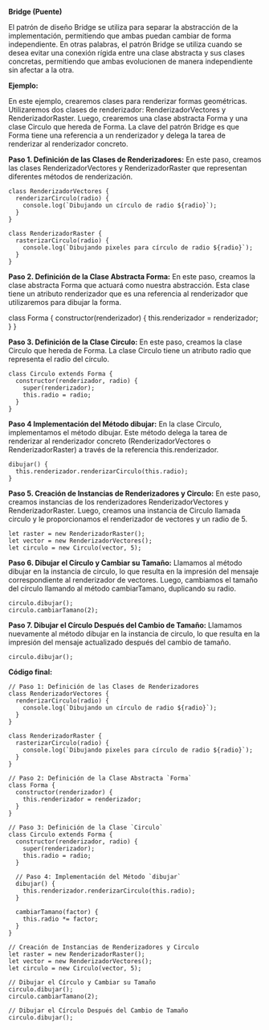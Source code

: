 

**Bridge (Puente)**

El patrón de diseño Bridge se utiliza para separar la abstracción de la implementación, permitiendo que ambas puedan cambiar de forma independiente. En otras palabras, el patrón Bridge se utiliza cuando se desea evitar una conexión rígida entre una clase abstracta y sus clases concretas, permitiendo que ambas evolucionen de manera independiente sin afectar a la otra.

**Ejemplo:**

En este ejemplo, crearemos clases para renderizar formas geométricas. Utilizaremos dos clases de renderizador: RenderizadorVectores y RenderizadorRaster. Luego, crearemos una clase abstracta Forma y una clase Circulo que hereda de Forma. La clave del patrón Bridge es que Forma tiene una referencia a un renderizador y delega la tarea de renderizar al renderizador concreto.

**Paso 1. Definición de las Clases de Renderizadores:** En este paso, creamos las clases RenderizadorVectores y RenderizadorRaster que representan diferentes métodos de renderización.

```
class RenderizadorVectores {
  renderizarCirculo(radio) {
    console.log(`Dibujando un círculo de radio ${radio}`);
  }
}

class RenderizadorRaster {
  rasterizarCirculo(radio) {
    console.log(`Dibujando pixeles para círculo de radio ${radio}`);
  }
}
```

**Paso 2. Definición de la Clase Abstracta Forma:** En este paso, creamos la clase abstracta Forma que actuará como nuestra abstracción. Esta clase tiene un atributo renderizador que es una referencia al renderizador que utilizaremos para dibujar la forma.

class Forma {
  constructor(renderizador) {
    this.renderizador = renderizador;
  }
}

**Paso 3. Definición de la Clase Circulo:** En este paso, creamos la clase Circulo que hereda de Forma. La clase Circulo tiene un atributo radio que representa el radio del círculo.

```
class Circulo extends Forma {
  constructor(renderizador, radio) {
    super(renderizador);
    this.radio = radio;
  }
}
```

**Paso 4 Implementación del Método dibujar:** En la clase Circulo, implementamos el método dibujar. Este método delega la tarea de renderizar al renderizador concreto (RenderizadorVectores o RenderizadorRaster) a través de la referencia this.renderizador.

```
dibujar() {
  this.renderizador.renderizarCirculo(this.radio);
}
```

**Paso 5. Creación de Instancias de Renderizadores y Circulo:** En este paso, creamos instancias de los renderizadores RenderizadorVectores y RenderizadorRaster. Luego, creamos una instancia de Circulo llamada circulo y le proporcionamos el renderizador de vectores y un radio de 5.

```
let raster = new RenderizadorRaster();
let vector = new RenderizadorVectores();
let circulo = new Circulo(vector, 5);
```

**Paso 6. Dibujar el Círculo y Cambiar su Tamaño:** Llamamos al método dibujar en la instancia de circulo, lo que resulta en la impresión del mensaje correspondiente al renderizador de vectores. Luego, cambiamos el tamaño del círculo llamando al método cambiarTamano, duplicando su radio.

```
circulo.dibujar();
circulo.cambiarTamano(2);
```

**Paso 7. Dibujar el Círculo Después del Cambio de Tamaño:** Llamamos nuevamente al método dibujar en la instancia de circulo, lo que resulta en la impresión del mensaje actualizado después del cambio de tamaño.

```
circulo.dibujar();
```

**Código final:**

```
// Paso 1: Definición de las Clases de Renderizadores
class RenderizadorVectores {
  renderizarCirculo(radio) {
    console.log(`Dibujando un círculo de radio ${radio}`);
  }
}

class RenderizadorRaster {
  rasterizarCirculo(radio) {
    console.log(`Dibujando pixeles para círculo de radio ${radio}`);
  }
}

// Paso 2: Definición de la Clase Abstracta `Forma`
class Forma {
  constructor(renderizador) {
    this.renderizador = renderizador;
  }
}

// Paso 3: Definición de la Clase `Circulo`
class Circulo extends Forma {
  constructor(renderizador, radio) {
    super(renderizador);
    this.radio = radio;
  }

  // Paso 4: Implementación del Método `dibujar`
  dibujar() {
    this.renderizador.renderizarCirculo(this.radio);
  }

  cambiarTamano(factor) {
    this.radio *= factor;
  }
}

// Creación de Instancias de Renderizadores y Circulo
let raster = new RenderizadorRaster();
let vector = new RenderizadorVectores();
let circulo = new Circulo(vector, 5);

// Dibujar el Círculo y Cambiar su Tamaño
circulo.dibujar();
circulo.cambiarTamano(2);

// Dibujar el Círculo Después del Cambio de Tamaño
circulo.dibujar();
```